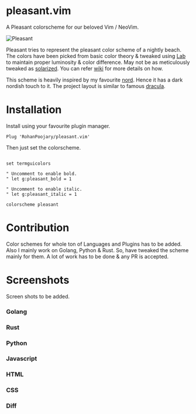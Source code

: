 # pleasant.vim
A Pleasant colorscheme for our beloved Vim / NeoVim.

![Pleasant](https://user-images.githubusercontent.com/13658649/91580296-80818b00-e96a-11ea-8975-838a2aca3114.jpg)

Pleasant tries to represent the pleasant color scheme of a nightly beach. The colors have been picked from basic color theory & tweaked using [Lab](https://www.wikiwand.com/en/CIELAB_color_space) to maintain proper luminosity & color difference. May not be as meticulously tweaked as [solarized](https://github.com/altercation/vim-colors-solarized). You can refer [wiki](https://github.com/RohanPoojary/pleasant.vim/wiki) for more details on how.

This scheme is heavily inspired by my favourite [nord](https://github.com/arcticicestudio/nord-vim). Hence it has a dark nordish touch to it.
The project layout is similar to famous [dracula](https://github.com/dracula/vim).


# Installation
Install using your favourite plugin manager.

```
Plug 'RohanPoojary/pleasant.vim'
```

Then just set the colorscheme.

```vim

set termguicolors

" Uncomment to enable bold.
" let g:pleasant_bold = 1

" Uncomment to enable italic.
" let g:pleasant_italic = 1

colorscheme pleasant

```

# Contribution
Color schemes for whole ton of Languages and Plugins has to be added.
Also I mainly work on Golang, Python & Rust. So, have tweaked the scheme mainly for them. A lot of work has to be done & any PR is accepted.

# Screenshots
Screen shots to be added.

### Golang
### Rust
### Python
### Javascript
### HTML
### CSS
### Diff

